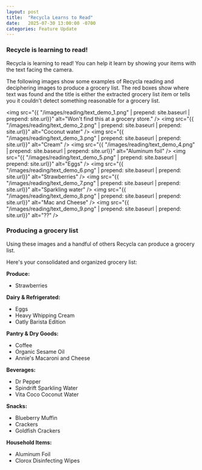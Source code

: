 ```yaml
---
layout: post
title:  "Recycla Learns to Read"
date:   2025-07-30 13:00:00 -0700
categories: Feature Update
---
```


### Recycle is learning to read!
Recycla is learning to read! You can help it learn by showing your items with the text facing the camera. 

The following images show some examples of Recycla reading and deciphering images to produce a grocery list. The red boxes show where text was found and the title is either the extracted grocery list item or tells you it couldn't detect something reasonable for a grocery list.

<img src="{{ "/images/reading/text_demo_1.png" | prepend: site.baseurl | prepend: site.url}}" alt="Won't find this at a grocery store." />
<img src="{{ "/images/reading/text_demo_2.png" | prepend: site.baseurl | prepend: site.url}}" alt="Coconut water" />
<img src="{{ "/images/reading/text_demo_3.png" | prepend: site.baseurl | prepend: site.url}}" alt="Cream" />
<img src="{{ "/images/reading/text_demo_4.png" | prepend: site.baseurl | prepend: site.url}}" alt="Aluminum foil" />
<img src="{{ "/images/reading/text_demo_5.png" | prepend: site.baseurl | prepend: site.url}}" alt="Eggs" />
<img src="{{ "/images/reading/text_demo_6.png" | prepend: site.baseurl | prepend: site.url}}" alt="Strawberries" />
<img src="{{ "/images/reading/text_demo_7.png" | prepend: site.baseurl | prepend: site.url}}" alt="Sparkling water" />
<img src="{{ "/images/reading/text_demo_8.png" | prepend: site.baseurl | prepend: site.url}}" alt="Mac and Cheese" />
<img src="{{ "/images/reading/text_demo_9.png" | prepend: site.baseurl | prepend: site.url}}" alt="??" />

### Producing a grocery list

Using these images and a handful of others Recycla can produce a grocery list.

Here's your consolidated and organized grocery list:

**Produce:**
*   Strawberries

**Dairy & Refrigerated:**
*   Eggs
*   Heavy Whipping Cream
*   Oatly Barista Edition

**Pantry & Dry Goods:**
*   Coffee
*   Organic Sesame Oil
*   Annie's Macaroni and Cheese

**Beverages:**
*   Dr Pepper
*   Spindrift Sparkling Water
*   Vita Coco Coconut Water

**Snacks:**
*   Blueberry Muffin
*   Crackers
*   Goldfish Crackers

**Household Items:**
*   Aluminum Foil
*   Clorox Disinfecting Wipes